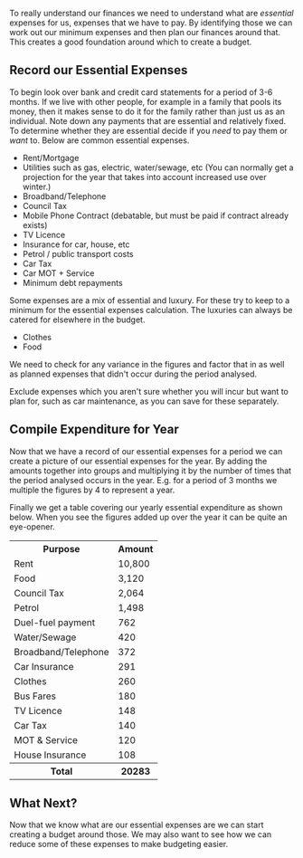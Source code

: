 To really understand our finances we need to understand what are _essential_ expenses for us, expenses that we have to pay.  By identifying those we can work out our minimum expenses and then plan our finances around that.  This creates a good foundation around which to create a budget.

## Record our Essential Expenses
To begin look over bank and credit card statements for a period of 3-6 months.  If we live with other people, for example in a family that pools its money, then it makes sense to do it for the family rather than just us as an individual.  Note down any payments that are essential and relatively fixed.  To determine whether they are essential decide if you _need_ to pay them or _want_ to.  Below are common essential expenses.

* Rent/Mortgage
* Utilities such as gas, electric, water/sewage, etc (You can normally get a projection for the year that takes into account increased use over winter.)
* Broadband/Telephone
* Council Tax
* Mobile Phone Contract (debatable, but must be paid if contract already exists)
* TV Licence
* Insurance for car, house, etc
* Petrol / public transport costs
* Car Tax
* Car MOT + Service
* Minimum debt repayments

Some expenses are a mix of essential and luxury.  For these try to keep to a minimum for the essential expenses calculation.  The luxuries can always be catered for elsewhere in the budget.
* Clothes
* Food

We need to check for any variance in the figures and factor that in as well as planned expenses that didn't occur during the period analysed.

Exclude expenses which you aren't sure whether you will incur but want to plan for, such as car maintenance, as you can save for these separately.

## Compile Expenditure for Year
Now that we have a record of our essential expenses for a period we can create a picture of our essential expenses for the year.  By adding the amounts together into groups and multiplying it by the number of times that the period analysed occurs in the year.  E.g.  for a period of 3 months we multiple the figures by 4 to represent a year.

Finally we get a table covering our yearly essential expenditure as shown below.  When you see the figures added up over the year it can be quite an eye-opener.

<table class="table table-bordered hand-written">
  <tr><th>Purpose</th><th class="text-right">Amount</th></tr>
  <tr><td>Rent</td><td class="text-right">10,800</td></tr>
  <tr><td>Food</td><td class="text-right">3,120</td></tr>
  <tr><td>Council Tax</td><td class="text-right">2,064</td></tr>
  <tr><td>Petrol</td><td class="text-right">1,498</td></tr>
  <tr><td>Duel-fuel payment</td><td class="text-right">762</td></tr>
  <tr><td>Water/Sewage</td><td class="text-right">420</td></tr>
  <tr><td>Broadband/Telephone</td><td class="text-right">372</td></tr>
  <tr><td>Car Insurance</td><td class="text-right">291</td></tr>
  <tr><td>Clothes</td><td class="text-right">260</td></tr>
  <tr><td>Bus Fares</td><td class="text-right">180</td></tr>
  <tr><td>TV Licence</td><td class="text-right">148</td></tr>
  <tr><td>Car Tax</td><td class="text-right">140</td></tr>
  <tr><td>MOT & Service</td><td class="text-right">120</td></tr>
  <tr><td>House Insurance</td><td class="text-right">108</td></tr>
  <tr><th>Total</th><th class="text-right">20283</td></tr>
</table>

## What Next?

Now that we know what are our essential expenses are we can start creating a budget around those.  We may also want to see how we can reduce some of these expenses to make budgeting easier.
